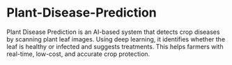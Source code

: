 # Plant-Disease-Prediction
Plant Disease Prediction is an AI-based system that detects crop diseases by scanning plant leaf images. Using deep learning, it identifies whether the leaf is healthy or infected and suggests treatments. This helps farmers with real-time, low-cost, and accurate crop protection.
